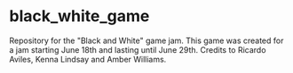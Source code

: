 # black_white_game
Repository for the "Black and White" game jam. 
This game was created for a jam starting June 18th and lasting until June 29th.
Credits to Ricardo Aviles, Kenna Lindsay and Amber Williams.
